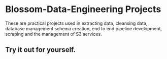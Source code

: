 # Blossom-Data-Engineering Projects
These are practical projects used in extracting data, cleansing data, database management schema creation, end to end pipeline development, scraping and the management of S3 services. 


## Try it out for yourself.

